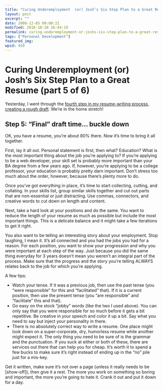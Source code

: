 ```yaml
---
title: "Curing Underemployment  (or) Josh’s Six Step Plan to a Great Resume (part 5 of 6)"
layout: post
excerpt: ""
date: 2008-12-05 09:00:21
modified: 2016-10-20 16:44:19
permalink: curing-underemployment-or-joshs-six-step-plan-to-a-great-resume-part-5-of-6/index.html
tags: ["Personal Development"]
featured_img:
wpid: 459
---
```


# Curing Underemployment  (or) Josh’s Six Step Plan to a Great Resume (part 5 of 6)

Yesterday, I went through the [fourth step in my resume-writing process, creating a rough draft](/curing-underemployment-or-joshs-six-step-plan-to-a-great-resume-part-4-of-6/). We’re in the home stretch!

Step 5: “Final” draft time… buckle down
---------------------------------------

OK, you have a resume, you’re about 80% there. Now it’s time to bring it all together.

First, lay it all out. Personal statement is first, then what? Education? What is the most important thing about the job you’re applying to? If you’re applying to be a web developer, your skill set is probably more important than your BA degree from a few years ago. If, however, you’re applying to be a college professor, your education is probably pretty darn important. Don’t stress too much about the order, however, because there’s plenty more to do.

Once you’ve got everything in place, it’s time to start collecting, cutting, and collating. In your skills list, group similar skills together and cut out parts that are non-essential or just distracting. Use commas, connectors, and creative words to cut down on length and content.

Next, take a hard look at your positions and do the same. You want to reduce the length of your resume as much as possible but include the most important things. This is a delicate balance and it might take a few iterations to get it right.

You also want to be telling an interesting story about your employment. Stop laughing, I mean it. It’s all connected and you had the jobs you had for a reason. For each position, you want to show your progression and why you were important at each step of the way. Just because you did the same thing everyday for 3 years doesn’t mean you weren’t an integral part of the process. Make sure that the progress and the story you’re telling ALWAYS relates back to the job for which you’re applying.

A few tips:

- Watch your tense. If it was a previous job, then use the past tense (you “were responsible” for this and “facilitated” that). If it is a current position, then use the present tense (you “are responsible” and “facilitate” this and that).
- Go easy on the stock “jobby” words (like the two I used above). You can only say that you were responsible for so much before it gets a bit repetitive. Be creative in your speech and color it up a bit. Say what you need to say but inject your personality in there.
- There is no absolutely correct way to write a resume. One place might look down on a super-corporate, dry, humorless resume while another might expect it. The only thing you need to be sure of is the grammar and the punctuation. If you suck at either or both of these, there are services out there that can help you for cheap. It’s worth it to spend a few bucks to make sure it’s right instead of ending up in the “no” pile just for a mis-key.

Get it written, make sure it’s not over a page (unless it really needs to be \[show-off\]), then give it a rest. The more you work on something so boring and important, the more you’re going to hate it. Crank it out and put it down for a day.
